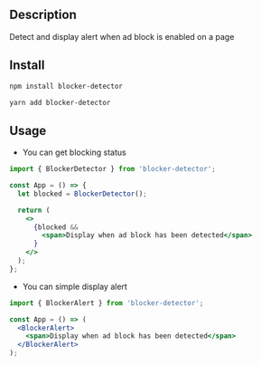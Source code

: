 ## Description
Detect and display alert when ad block is enabled on a page

## Install

```bash
npm install blocker-detector
```

```bash
yarn add blocker-detector
```

## Usage
* You can get blocking status
```jsx
import { BlockerDetector } from 'blocker-detector';

const App = () => {
  let blocked = BlockerDetector();

  return (
    <>
      {blocked &&
        <span>Display when ad block has been detected</span>
      }
    </>
  );
};
```
* You can simple display alert

```jsx
import { BlockerAlert } from 'blocker-detector';

const App = () => (
  <BlockerAlert>
    <span>Display when ad block has been detected</span>
  </BlockerAlert>
);
```